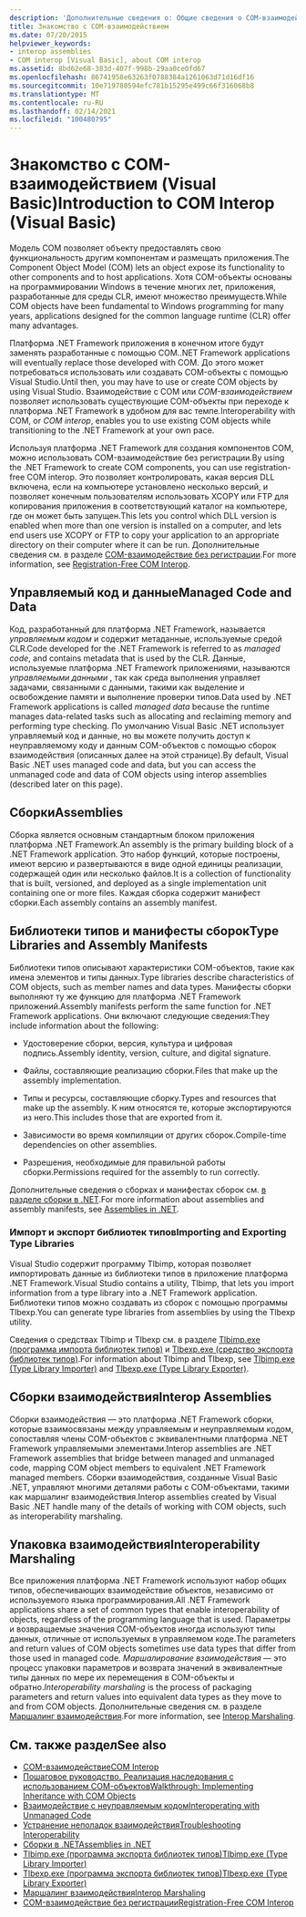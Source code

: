 ```yaml
---
description: 'Дополнительные сведения о: Общие сведения о COM-взаимодействии (Visual Basic)'
title: Знакомство с COM-взаимодействием
ms.date: 07/20/2015
helpviewer_keywords:
- interop assemblies
- COM interop [Visual Basic], about COM interop
ms.assetid: 8bd62e68-383d-407f-998b-29aa0ce0fd67
ms.openlocfilehash: 86741958e63263f0788384a1261063d71d16df16
ms.sourcegitcommit: 10e719780594efc781b15295e499c66f316068b8
ms.translationtype: MT
ms.contentlocale: ru-RU
ms.lasthandoff: 02/14/2021
ms.locfileid: "100480795"
---
```

# <a name="introduction-to-com-interop-visual-basic"></a><span data-ttu-id="40a7c-103">Знакомство с COM-взаимодействием (Visual Basic)</span><span class="sxs-lookup"><span data-stu-id="40a7c-103">Introduction to COM Interop (Visual Basic)</span></span>

<span data-ttu-id="40a7c-104">Модель COM позволяет объекту предоставлять свою функциональность другим компонентам и размещать приложения.</span><span class="sxs-lookup"><span data-stu-id="40a7c-104">The Component Object Model (COM) lets an object expose its functionality to other components and to host applications.</span></span> <span data-ttu-id="40a7c-105">Хотя COM-объекты основаны на программировании Windows в течение многих лет, приложения, разработанные для среды CLR, имеют множество преимуществ.</span><span class="sxs-lookup"><span data-stu-id="40a7c-105">While COM objects have been fundamental to Windows programming for many years, applications designed for the common language runtime (CLR) offer many advantages.</span></span>  
  
 <span data-ttu-id="40a7c-106">Платформа .NET Framework приложения в конечном итоге будут заменять разработанные с помощью COM.</span><span class="sxs-lookup"><span data-stu-id="40a7c-106">.NET Framework applications will eventually replace those developed with COM.</span></span> <span data-ttu-id="40a7c-107">До этого может потребоваться использовать или создавать COM-объекты с помощью Visual Studio.</span><span class="sxs-lookup"><span data-stu-id="40a7c-107">Until then, you may have to use or create COM objects by using Visual Studio.</span></span> <span data-ttu-id="40a7c-108">Взаимодействие с COM или *COM-взаимодействием* позволяет использовать существующие COM-объекты при переходе к платформа .NET Framework в удобном для вас темпе.</span><span class="sxs-lookup"><span data-stu-id="40a7c-108">Interoperability with COM, or *COM interop*, enables you to use existing COM objects while transitioning to the .NET Framework at your own pace.</span></span>  
  
 <span data-ttu-id="40a7c-109">Используя платформа .NET Framework для создания компонентов COM, можно использовать COM-взаимодействие без регистрации.</span><span class="sxs-lookup"><span data-stu-id="40a7c-109">By using the .NET Framework to create COM components, you can use registration-free COM interop.</span></span> <span data-ttu-id="40a7c-110">Это позволяет контролировать, какая версия DLL включена, если на компьютере установлено несколько версий, и позволяет конечным пользователям использовать XCOPY или FTP для копирования приложения в соответствующий каталог на компьютере, где он может быть запущен.</span><span class="sxs-lookup"><span data-stu-id="40a7c-110">This lets you control which DLL version is enabled when more than one version is installed on a computer, and lets end users use XCOPY or FTP to copy your application to an appropriate directory on their computer where it can be run.</span></span> <span data-ttu-id="40a7c-111">Дополнительные сведения см. в разделе [COM-взаимодействие без регистрации](../../../framework/interop/registration-free-com-interop.md).</span><span class="sxs-lookup"><span data-stu-id="40a7c-111">For more information, see [Registration-Free COM Interop](../../../framework/interop/registration-free-com-interop.md).</span></span>  
  
## <a name="managed-code-and-data"></a><span data-ttu-id="40a7c-112">Управляемый код и данные</span><span class="sxs-lookup"><span data-stu-id="40a7c-112">Managed Code and Data</span></span>  

 <span data-ttu-id="40a7c-113">Код, разработанный для платформа .NET Framework, называется *управляемым кодом* и содержит метаданные, используемые средой CLR.</span><span class="sxs-lookup"><span data-stu-id="40a7c-113">Code developed for the .NET Framework is referred to as *managed code*, and contains metadata that is used by the CLR.</span></span> <span data-ttu-id="40a7c-114">Данные, используемые платформа .NET Framework приложениями, называются *управляемыми данными* , так как среда выполнения управляет задачами, связанными с данными, такими как выделение и освобождение памяти и выполнение проверки типов.</span><span class="sxs-lookup"><span data-stu-id="40a7c-114">Data used by .NET Framework applications is called *managed data* because the runtime manages data-related tasks such as allocating and reclaiming memory and performing type checking.</span></span> <span data-ttu-id="40a7c-115">По умолчанию Visual Basic .NET использует управляемый код и данные, но вы можете получить доступ к неуправляемому коду и данным COM-объектов с помощью сборок взаимодействия (описанных далее на этой странице).</span><span class="sxs-lookup"><span data-stu-id="40a7c-115">By default, Visual Basic .NET uses managed code and data, but you can access the unmanaged code and data of COM objects using interop assemblies (described later on this page).</span></span>  
  
## <a name="assemblies"></a><span data-ttu-id="40a7c-116">Сборки</span><span class="sxs-lookup"><span data-stu-id="40a7c-116">Assemblies</span></span>  

 <span data-ttu-id="40a7c-117">Сборка является основным стандартным блоком приложения платформа .NET Framework.</span><span class="sxs-lookup"><span data-stu-id="40a7c-117">An assembly is the primary building block of a .NET Framework application.</span></span> <span data-ttu-id="40a7c-118">Это набор функций, которые построены, имеют версию и развертываются в виде одной единицы реализации, содержащей один или несколько файлов.</span><span class="sxs-lookup"><span data-stu-id="40a7c-118">It is a collection of functionality that is built, versioned, and deployed as a single implementation unit containing one or more files.</span></span> <span data-ttu-id="40a7c-119">Каждая сборка содержит манифест сборки.</span><span class="sxs-lookup"><span data-stu-id="40a7c-119">Each assembly contains an assembly manifest.</span></span>  
  
## <a name="type-libraries-and-assembly-manifests"></a><span data-ttu-id="40a7c-120">Библиотеки типов и манифесты сборок</span><span class="sxs-lookup"><span data-stu-id="40a7c-120">Type Libraries and Assembly Manifests</span></span>  

 <span data-ttu-id="40a7c-121">Библиотеки типов описывают характеристики COM-объектов, такие как имена элементов и типы данных.</span><span class="sxs-lookup"><span data-stu-id="40a7c-121">Type libraries describe characteristics of COM objects, such as member names and data types.</span></span> <span data-ttu-id="40a7c-122">Манифесты сборки выполняют ту же функцию для платформа .NET Framework приложений.</span><span class="sxs-lookup"><span data-stu-id="40a7c-122">Assembly manifests perform the same function for .NET Framework applications.</span></span> <span data-ttu-id="40a7c-123">Они включают следующие сведения:</span><span class="sxs-lookup"><span data-stu-id="40a7c-123">They include information about the following:</span></span>  
  
- <span data-ttu-id="40a7c-124">Удостоверение сборки, версия, культура и цифровая подпись.</span><span class="sxs-lookup"><span data-stu-id="40a7c-124">Assembly identity, version, culture, and digital signature.</span></span>  
  
- <span data-ttu-id="40a7c-125">Файлы, составляющие реализацию сборки.</span><span class="sxs-lookup"><span data-stu-id="40a7c-125">Files that make up the assembly implementation.</span></span>  
  
- <span data-ttu-id="40a7c-126">Типы и ресурсы, составляющие сборку.</span><span class="sxs-lookup"><span data-stu-id="40a7c-126">Types and resources that make up the assembly.</span></span> <span data-ttu-id="40a7c-127">К ним относятся те, которые экспортируются из него.</span><span class="sxs-lookup"><span data-stu-id="40a7c-127">This includes those that are exported from it.</span></span>  
  
- <span data-ttu-id="40a7c-128">Зависимости во время компиляции от других сборок.</span><span class="sxs-lookup"><span data-stu-id="40a7c-128">Compile-time dependencies on other assemblies.</span></span>  
  
- <span data-ttu-id="40a7c-129">Разрешения, необходимые для правильной работы сборки.</span><span class="sxs-lookup"><span data-stu-id="40a7c-129">Permissions required for the assembly to run correctly.</span></span>  
  
 <span data-ttu-id="40a7c-130">Дополнительные сведения о сборках и манифестах сборок см. [в разделе сборки в .NET](../../../standard/assembly/index.md).</span><span class="sxs-lookup"><span data-stu-id="40a7c-130">For more information about assemblies and assembly manifests, see [Assemblies in .NET](../../../standard/assembly/index.md).</span></span>  
  
### <a name="importing-and-exporting-type-libraries"></a><span data-ttu-id="40a7c-131">Импорт и экспорт библиотек типов</span><span class="sxs-lookup"><span data-stu-id="40a7c-131">Importing and Exporting Type Libraries</span></span>  

 <span data-ttu-id="40a7c-132">Visual Studio содержит программу Tlbimp, которая позволяет импортировать данные из библиотеки типов в приложение платформа .NET Framework.</span><span class="sxs-lookup"><span data-stu-id="40a7c-132">Visual Studio contains a utility, Tlbimp, that lets you import information from a type library into a .NET Framework application.</span></span> <span data-ttu-id="40a7c-133">Библиотеки типов можно создавать из сборок с помощью программы Tlbexp.</span><span class="sxs-lookup"><span data-stu-id="40a7c-133">You can generate type libraries from assemblies by using the Tlbexp utility.</span></span>  
  
 <span data-ttu-id="40a7c-134">Сведения о средствах Tlbimp и Tlbexp см. в разделе [Tlbimp.exe (программа импорта библиотек типов)](../../../framework/tools/tlbimp-exe-type-library-importer.md) и [Tlbexp.exe (средство экспорта библиотек типов)](../../../framework/tools/tlbexp-exe-type-library-exporter.md).</span><span class="sxs-lookup"><span data-stu-id="40a7c-134">For information about Tlbimp and Tlbexp, see [Tlbimp.exe (Type Library Importer)](../../../framework/tools/tlbimp-exe-type-library-importer.md) and [Tlbexp.exe (Type Library Exporter)](../../../framework/tools/tlbexp-exe-type-library-exporter.md).</span></span>  
  
## <a name="interop-assemblies"></a><span data-ttu-id="40a7c-135">Сборки взаимодействия</span><span class="sxs-lookup"><span data-stu-id="40a7c-135">Interop Assemblies</span></span>  

 <span data-ttu-id="40a7c-136">Сборки взаимодействия — это платформа .NET Framework сборки, которые взаимосвязаны между управляемым и неуправляемым кодом, сопоставляя члены COM-объектов с эквивалентными платформа .NET Framework управляемыми элементами.</span><span class="sxs-lookup"><span data-stu-id="40a7c-136">Interop assemblies are .NET Framework assemblies that bridge between managed and unmanaged code, mapping COM object members to equivalent .NET Framework managed members.</span></span> <span data-ttu-id="40a7c-137">Сборки взаимодействия, созданные Visual Basic .NET, управляют многими деталями работы с COM-объектами, такими как маршалинг взаимодействия.</span><span class="sxs-lookup"><span data-stu-id="40a7c-137">Interop assemblies created by Visual Basic .NET handle many of the details of working with COM objects, such as interoperability marshaling.</span></span>  
  
## <a name="interoperability-marshaling"></a><span data-ttu-id="40a7c-138">Упаковка взаимодействия</span><span class="sxs-lookup"><span data-stu-id="40a7c-138">Interoperability Marshaling</span></span>  

 <span data-ttu-id="40a7c-139">Все приложения платформа .NET Framework используют набор общих типов, обеспечивающих взаимодействие объектов, независимо от используемого языка программирования.</span><span class="sxs-lookup"><span data-stu-id="40a7c-139">All .NET Framework applications share a set of common types that enable interoperability of objects, regardless of the programming language that is used.</span></span> <span data-ttu-id="40a7c-140">Параметры и возвращаемые значения COM-объектов иногда используют типы данных, отличные от используемых в управляемом коде.</span><span class="sxs-lookup"><span data-stu-id="40a7c-140">The parameters and return values of COM objects sometimes use data types that differ from those used in managed code.</span></span> <span data-ttu-id="40a7c-141">*Маршалирование взаимодействия* — это процесс упаковки параметров и возврата значений в эквивалентные типы данных по мере их перемещения в COM-объекты и обратно.</span><span class="sxs-lookup"><span data-stu-id="40a7c-141">*Interoperability marshaling* is the process of packaging parameters and return values into equivalent data types as they move to and from COM objects.</span></span> <span data-ttu-id="40a7c-142">Дополнительные сведения см. в разделе [Маршалинг взаимодействия](../../../framework/interop/interop-marshaling.md).</span><span class="sxs-lookup"><span data-stu-id="40a7c-142">For more information, see [Interop Marshaling](../../../framework/interop/interop-marshaling.md).</span></span>  
  
## <a name="see-also"></a><span data-ttu-id="40a7c-143">См. также раздел</span><span class="sxs-lookup"><span data-stu-id="40a7c-143">See also</span></span>

- [<span data-ttu-id="40a7c-144">COM-взаимодействие</span><span class="sxs-lookup"><span data-stu-id="40a7c-144">COM Interop</span></span>](index.md)
- [<span data-ttu-id="40a7c-145">Пошаговое руководство. Реализация наследования с использованием COM-объектов</span><span class="sxs-lookup"><span data-stu-id="40a7c-145">Walkthrough: Implementing Inheritance with COM Objects</span></span>](walkthrough-implementing-inheritance-with-com-objects.md)
- [<span data-ttu-id="40a7c-146">Взаимодействие с неуправляемым кодом</span><span class="sxs-lookup"><span data-stu-id="40a7c-146">Interoperating with Unmanaged Code</span></span>](../../../framework/interop/index.md)
- [<span data-ttu-id="40a7c-147">Устранение неполадок взаимодействия</span><span class="sxs-lookup"><span data-stu-id="40a7c-147">Troubleshooting Interoperability</span></span>](troubleshooting-interoperability.md)
- [<span data-ttu-id="40a7c-148">Сборки в .NET</span><span class="sxs-lookup"><span data-stu-id="40a7c-148">Assemblies in .NET</span></span>](../../../standard/assembly/index.md)
- [<span data-ttu-id="40a7c-149">Tlbimp.exe (программа экспорта библиотек типов)</span><span class="sxs-lookup"><span data-stu-id="40a7c-149">Tlbimp.exe (Type Library Importer)</span></span>](../../../framework/tools/tlbimp-exe-type-library-importer.md)
- [<span data-ttu-id="40a7c-150">Tlbexp.exe (программа экспорта библиотек типов)</span><span class="sxs-lookup"><span data-stu-id="40a7c-150">Tlbexp.exe (Type Library Exporter)</span></span>](../../../framework/tools/tlbexp-exe-type-library-exporter.md)
- [<span data-ttu-id="40a7c-151">Маршалинг взаимодействия</span><span class="sxs-lookup"><span data-stu-id="40a7c-151">Interop Marshaling</span></span>](../../../framework/interop/interop-marshaling.md)
- [<span data-ttu-id="40a7c-152">COM-взаимодействие без регистрации</span><span class="sxs-lookup"><span data-stu-id="40a7c-152">Registration-Free COM Interop</span></span>](../../../framework/interop/registration-free-com-interop.md)
